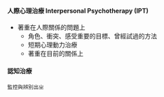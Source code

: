 #### 人際心理治療 Interpersonal Psychotherapy (IPT)
- 著重在人際關係的問題上
	- 角色、衝突、感受重要的目標、曾經試過的方法
	- 短期心理動力治療
	- 著重在目前的關係上

#### 認知治療
	監控與辨別出ㄓ
